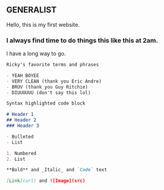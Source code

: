 ## GENERALIST

Hello, this is my first website.

### I always find time to do things this like this at 2am.

I have a long way to go.

```markdown
Ricky's favorite terms and phrases

- YEAH BOYEE
- VERY CLEAN (thank you Eric Andre)
- BRUV (thank you Guy Ritchie)
- DIUUUUUU (don't say this lol)
```


```markdown
Syntax highlighted code block

# Header 1
## Header 2
### Header 3

- Bulleted
- List

1. Numbered
2. List

**Bold** and _Italic_ and `Code` text

[Link](url) and ![Image](src)
```
